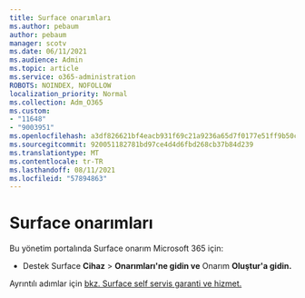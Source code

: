 ```yaml
---
title: Surface onarımları
ms.author: pebaum
author: pebaum
manager: scotv
ms.date: 06/11/2021
ms.audience: Admin
ms.topic: article
ms.service: o365-administration
ROBOTS: NOINDEX, NOFOLLOW
localization_priority: Normal
ms.collection: Adm_O365
ms.custom:
- "11648"
- "9003951"
ms.openlocfilehash: a3df826621bf4eacb931f69c21a9236a65d7f0177e51ff9b50cc91129359ee83
ms.sourcegitcommit: 920051182781bd97ce4d4d6fbd268cb37b84d239
ms.translationtype: MT
ms.contentlocale: tr-TR
ms.lasthandoff: 08/11/2021
ms.locfileid: "57894863"
---
```

# <a name="surface-repairs"></a>Surface onarımları

Bu yönetim portalında Surface onarım Microsoft 365 için:

- Destek Surface **Cihaz**  >  **Onarımları'ne gidin ve** Onarım **Oluştur'a gidin.** 

Ayrıntılı adımlar için [bkz. Surface self servis garanti ve hizmet.](https://docs.microsoft.com/surface/self-serve-warranty-service)